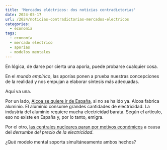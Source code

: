 ```yaml
---
title: 'Mercados eléctricos: dos noticias contradictorias'
date: 2024-05-17
url: /2024/noticias-contradictorias-mercados-electricos
categories:
  - economía
tags:
  - economía
  - mercado eléctrico
  - aporías
  - modelos mentales
---
```


En lógica, de darse por cierta una aporía, puede probarse cualquier cosa.

En el _mundo empírico_, las aporías ponen a prueba nuestras concepciones de la realidad y nos empujan a elaborar síntesis más adecuadas.

Aquí va una.

Por un lado,
[Alcoa se quiere ir de España](https://www.galiciapress.es/articulo/economia/2024-02-09/4714101-alcoa-amplia-eeuu-brasil-pero-insiste-muy-dificil-no-cerrar-lugo),
si no se ha ido ya. Alcoa fabrica aluminio. El aluminio consume grandes cantidades de electricidad. La industria del aluminio requiere mucha electricidad barata. Según el artículo, eso no existe en España y, por lo tanto, emigra.

Por el otro,
[las centrales nucleares paran por motivos económicos](https://www.elmundo.es/economia/empresas/2024/05/10/663ce0c2e4d4d864038b458c.html)
a causa del _derrumbe del precio de la electricidad_.

¿Qué modelo mental soporta simultáneamente ambos hechos?

